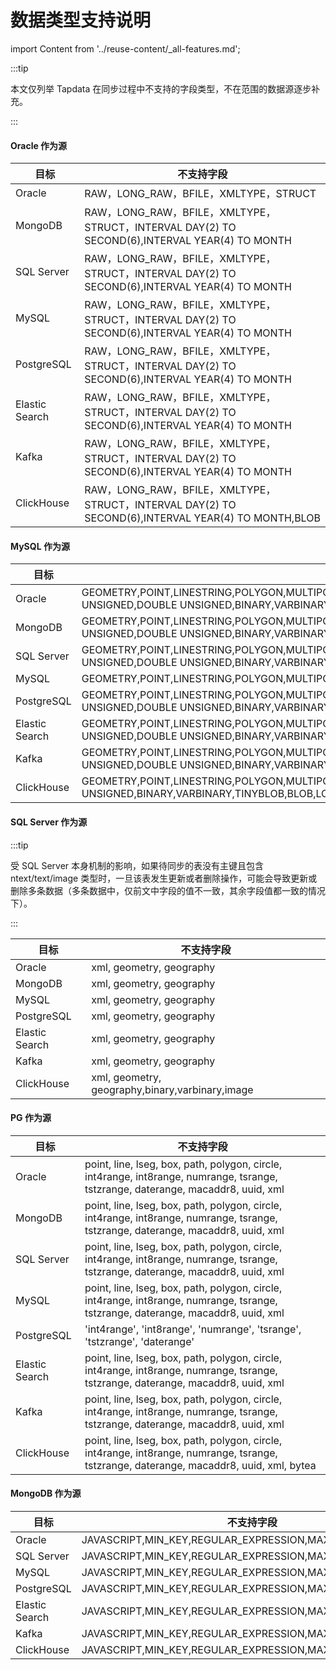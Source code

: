 # 数据类型支持说明
import Content from '../reuse-content/_all-features.md';

<Content />

:::tip

本文仅列举 Tapdata 在同步过程中不支持的字段类型，不在范围的数据源逐步补充。

:::

#### Oracle 作为源

| 目标           | 不支持字段                                                   |
| -------------- | ------------------------------------------------------------ |
| Oracle         | RAW，LONG_RAW，BFILE，XMLTYPE，STRUCT                        |
| MongoDB        | RAW，LONG_RAW，BFILE，XMLTYPE，STRUCT，INTERVAL DAY(2) TO SECOND(6),INTERVAL YEAR(4) TO MONTH |
| SQL Server     | RAW，LONG_RAW，BFILE，XMLTYPE，STRUCT，INTERVAL DAY(2) TO SECOND(6),INTERVAL YEAR(4) TO MONTH |
| MySQL          | RAW，LONG_RAW，BFILE，XMLTYPE，STRUCT，INTERVAL DAY(2) TO SECOND(6),INTERVAL YEAR(4) TO MONTH |
| PostgreSQL     | RAW，LONG_RAW，BFILE，XMLTYPE，STRUCT，INTERVAL DAY(2) TO SECOND(6),INTERVAL YEAR(4) TO MONTH |
| Elastic Search | RAW，LONG_RAW，BFILE，XMLTYPE，STRUCT，INTERVAL DAY(2) TO SECOND(6),INTERVAL YEAR(4) TO MONTH |
| Kafka          | RAW，LONG_RAW，BFILE，XMLTYPE，STRUCT，INTERVAL DAY(2) TO SECOND(6),INTERVAL YEAR(4) TO MONTH |
| ClickHouse     | RAW，LONG_RAW，BFILE，XMLTYPE，STRUCT，INTERVAL DAY(2) TO SECOND(6),INTERVAL YEAR(4) TO MONTH,BLOB |

#### MySQL 作为源

| 目标           | 不支持字段                                                   |
| -------------- | ------------------------------------------------------------ |
| Oracle         | GEOMETRY,POINT,LINESTRING,POLYGON,MULTIPOINT,MULTILINESTRING,MULTIPOLYGON,GEOMETRYCOLLECTION,DOUBLE UNSIGNED,DOUBLE UNSIGNED,BINARY,VARBINARY,TINYBLOB,BLOB,LONGBLOB |
| MongoDB        | GEOMETRY,POINT,LINESTRING,POLYGON,MULTIPOINT,MULTILINESTRING,MULTIPOLYGON,GEOMETRYCOLLECTION,DOUBLE UNSIGNED,DOUBLE UNSIGNED,BINARY,VARBINARY,TINYBLOB,BLOB,LONGBLOB |
| SQL Server     | GEOMETRY,POINT,LINESTRING,POLYGON,MULTIPOINT,MULTILINESTRING,MULTIPOLYGON,GEOMETRYCOLLECTION,DOUBLE UNSIGNED,DOUBLE UNSIGNED,BINARY,VARBINARY,TINYBLOB,BLOB,LONGBLOB |
| MySQL          | GEOMETRY,POINT,LINESTRING,POLYGON,MULTIPOINT,MULTILINESTRING,MULTIPOLYGON,GEOMETRYCOLLECTION |
| PostgreSQL     | GEOMETRY,POINT,LINESTRING,POLYGON,MULTIPOINT,MULTILINESTRING,MULTIPOLYGON,GEOMETRYCOLLECTION,DOUBLE UNSIGNED,DOUBLE UNSIGNED,BINARY,VARBINARY,TINYBLOB,BLOB,LONGBLOB |
| Elastic Search | GEOMETRY,POINT,LINESTRING,POLYGON,MULTIPOINT,MULTILINESTRING,MULTIPOLYGON,GEOMETRYCOLLECTION,DOUBLE UNSIGNED,DOUBLE UNSIGNED,BINARY,VARBINARY,TINYBLOB,BLOB,LONGBLOB |
| Kafka          | GEOMETRY,POINT,LINESTRING,POLYGON,MULTIPOINT,MULTILINESTRING,MULTIPOLYGON,GEOMETRYCOLLECTION,DOUBLE UNSIGNED,DOUBLE UNSIGNED,BINARY,VARBINARY,TINYBLOB,BLOB,LONGBLOB |
| ClickHouse     | GEOMETRY,POINT,LINESTRING,POLYGON,MULTIPOINT,MULTILINESTRING,MULTIPOLYGON,GEOMETRYCOLLECTION,DOUBLE UNSIGNED,BINARY,VARBINARY,TINYBLOB,BLOB,LONGBLOB |

#### SQL Server 作为源

:::tip

受 SQL Server 本身机制的影响，如果待同步的表没有主键且包含 ntext/text/image 类型时，一旦该表发生更新或者删除操作，可能会导致更新或删除多条数据（多条数据中，仅前文中字段的值不一致，其余字段值都一致的情况下）。

:::

| 目标           | 不支持字段                                      |
| -------------- | ----------------------------------------------- |
| Oracle         | xml, geometry, geography                        |
| MongoDB        | xml, geometry, geography                        |
| MySQL          | xml, geometry, geography                        |
| PostgreSQL     | xml, geometry, geography                        |
| Elastic Search | xml, geometry, geography                        |
| Kafka          | xml, geometry, geography                        |
| ClickHouse     | xml, geometry, geography,binary,varbinary,image |

#### PG 作为源

| 目标           | 不支持字段                                                   |
| -------------- | ------------------------------------------------------------ |
| Oracle         | point, line, lseg, box, path, polygon, circle, int4range, int8range, numrange, tsrange, tstzrange, daterange, macaddr8, uuid, xml |
| MongoDB        | point, line, lseg, box, path, polygon, circle, int4range, int8range, numrange, tsrange, tstzrange, daterange, macaddr8, uuid, xml |
| SQL Server     | point, line, lseg, box, path, polygon, circle, int4range, int8range, numrange, tsrange, tstzrange, daterange, macaddr8, uuid, xml |
| MySQL          | point, line, lseg, box, path, polygon, circle, int4range, int8range, numrange, tsrange, tstzrange, daterange, macaddr8, uuid, xml |
| PostgreSQL     | 'int4range', 'int8range', 'numrange', 'tsrange', 'tstzrange', 'daterange' |
| Elastic Search | point, line, lseg, box, path, polygon, circle, int4range, int8range, numrange, tsrange, tstzrange, daterange, macaddr8, uuid, xml |
| Kafka          | point, line, lseg, box, path, polygon, circle, int4range, int8range, numrange, tsrange, tstzrange, daterange, macaddr8, uuid, xml |
| ClickHouse     | point, line, lseg, box, path, polygon, circle, int4range, int8range, numrange, tsrange, tstzrange, daterange, macaddr8, uuid, xml, bytea |

#### MongoDB 作为源

| 目标           | 不支持字段                                                |
| -------------- | --------------------------------------------------------- |
| Oracle         | JAVASCRIPT,MIN_KEY,REGULAR_EXPRESSION,MAX_KEY             |
| SQL Server     | JAVASCRIPT,MIN_KEY,REGULAR_EXPRESSION,MAX_KEY             |
| MySQL          | JAVASCRIPT,MIN_KEY,REGULAR_EXPRESSION,MAX_KEY             |
| PostgreSQL     | JAVASCRIPT,MIN_KEY,REGULAR_EXPRESSION,MAX_KEY             |
| Elastic Search | JAVASCRIPT,MIN_KEY,REGULAR_EXPRESSION,MAX_KEY             |
| Kafka          | JAVASCRIPT,MIN_KEY,REGULAR_EXPRESSION,MAX_KEY             |
| ClickHouse     | JAVASCRIPT,MIN_KEY,REGULAR_EXPRESSION,MAX_KEY,BINARY,NULL |

